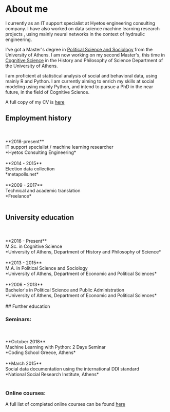 # About me



I currently as an IT support specialist at Hyetos engineering consulting company. I have also worked on data science machine learning research projects , using mainly neural networks in the context of hydraulic engineering.

I've got a Master's degree in [Political Science and Sociology](http://en.pspa.uoa.gr/) from the University of Athens. I am now working on my second Master's, this time in [Cognitive Science](http://cogsci.phs.uoa.gr/) in the History and Philosophy of Science Department of the University of Athens. 

I am proficient at statistical analysis of social and behavioral data, using mainly R and Python. I am currently aiming to enrich my skills at social modeling using mainly Python, and intend to pursue a PhD in the near future, in the field of Cognitive Science. 



A full copy of my CV is [here]({{giorgosmit.github.io}}/pdfs/George_Mitkidis.pdf)



## Employment history
<br>
<br>
**2018-present** 
<br>
IT support specialist / machine learning researcher
<br>
*Hyetos Consulting Engineering*
<br>
<br>
**2014 - 2015**
<br>
Election data collection 
<br>
*metapolls.net*
<br>
<br>
**2009 - 2017**
<br>
Technical and academic translation 
<br>
*Freelance*
<br>
<br>

## University education 
<br>
<br>
**2016 - Present**
<br>
M.Sc. in Cognitive Science
<br>
*University of Athens, Department of History and Philosophy of Science*
<br>
<br>
**2013 - 2015**
<br>
M.A. in Political Science and Sociology
<br>
*University of Athens, Department of Economic and Political Sciences*
<br>
<br>
**2006 - 2013**
<br>
Bachelor's in  Political Science and Public Administration
<br>
*University of Athens, Department of Economic and Political Sciences*
<br>
<br>
## Further education

### Seminars: 
<br>
<br>
**October 2018**
<br>
Machine Learning with Python: 2 Days Seminar
<br>
*Coding School Greece, Athens*
<br>
<br>
**March 2015**
<br>
Social data documentation using the international DDI standard
<br>
*National Social Research Institute, Athens*
<br>
<br>

### Online courses:  
A full list of completed online courses can be found [here](online_courses.html)

